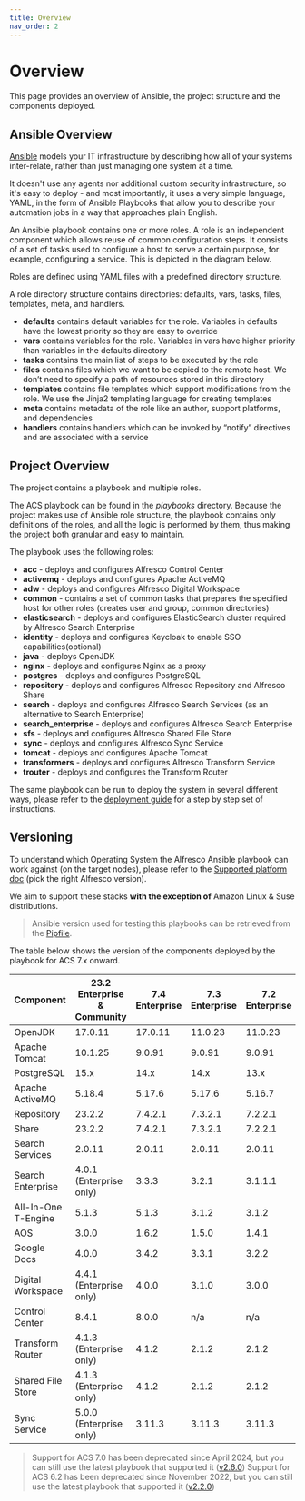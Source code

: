```yaml
---
title: Overview
nav_order: 2
---
```


# Overview

This page provides an overview of Ansible, the project structure and the components deployed.

## Ansible Overview

[Ansible](https://www.ansible.com/overview/how-ansible-works) models your IT infrastructure by describing how all of your systems inter-relate, rather than just managing one system at a time.

It doesn't use any agents nor additional custom security infrastructure, so it's easy to deploy - and most importantly, it uses a very simple language, YAML, in the form of Ansible Playbooks that allow you to describe your automation jobs in a way that approaches plain English.

An Ansible playbook contains one or more roles. A role is an independent component which allows reuse of common configuration steps. It consists of a set of tasks used to configure a host to serve a certain purpose, for example, configuring a service. This is depicted in the diagram below.

Roles are defined using YAML files with a predefined directory structure.

A role directory structure contains directories: defaults, vars, tasks, files, templates, meta, and handlers.

* **defaults** contains default variables for the role. Variables in defaults have the lowest priority so they are easy to override
* **vars** contains variables for the role. Variables in vars have higher priority than variables in the defaults directory
* **tasks** contains the main list of steps to be executed by the role
* **files** contains files which we want to be copied to the remote host. We don’t need to specify a path of resources stored in this directory
* **templates** contains file templates which support modifications from the role. We use the Jinja2 templating language for creating templates
* **meta** contains metadata of the role like an author, support platforms, and dependencies
* **handlers** contains handlers which can be invoked by “notify” directives and are associated with a service

## Project Overview

The project contains a playbook and multiple roles.

The ACS playbook can be found in the _playbooks_ directory. Because the project makes use of Ansible role structure, the playbook contains only definitions of the roles, and all the logic is performed by them, thus making the project both granular and easy to maintain.

The playbook uses the following roles:

* **acc** - deploys and configures Alfresco Control Center
* **activemq** - deploys and configures Apache ActiveMQ
* **adw** - deploys and configures Alfresco Digital Workspace
* **common** - contains a set of common tasks that prepares the specified host
  for other roles (creates user and group, common directories)
* **elasticsearch** - deploys and configures ElasticSearch cluster required by
  Alfresco Search Enterprise
* **identity** - deploys and configures Keycloak to enable SSO
  capabilities(optional)
* **java** - deploys OpenJDK
* **nginx** - deploys and configures Nginx as a proxy
* **postgres** - deploys and configures PostgreSQL
* **repository** - deploys and configures Alfresco Repository and Alfresco Share
* **search** - deploys and configures Alfresco Search Services (as
  an alternative to Search Enterprise)
* **search_enterprise** - deploys and configures Alfresco Search Enterprise
* **sfs** - deploys and configures Alfresco Shared File Store
* **sync** - deploys and configures Alfresco Sync Service
* **tomcat** - deploys and configures Apache Tomcat
* **transformers** - deploys and configures Alfresco Transform Service
* **trouter** - deploys and configures the Transform Router

The same playbook can be run to deploy the system in several different ways,
please refer to the [deployment guide](./deployment-guide.md) for a step by step
set of instructions.

## Versioning

To understand which Operating System the Alfresco Ansible playbook can work
against (on the target nodes), please refer to the [Supported
platform doc](https://docs.alfresco.com/content-services/latest/support/) (pick
the right Alfresco version).

We aim to support these stacks **with the exception of** Amazon Linux & Suse
distributions.

> Ansible version used for testing this playbooks can be retrieved from the
> [Pipfile](https://github.com/Alfresco/alfresco-ansible-deployment/blob/master/Pipfile).

The table below shows the version of the components deployed by the playbook for ACS 7.x onward.

| Component           | 23.2 Enterprise & Community | 7.4 Enterprise | 7.3 Enterprise | 7.2 Enterprise | 7.1 Enterprise |
|---------------------|-----------------------------|----------------|----------------|----------------|----------------|
| OpenJDK             | 17.0.11                     | 17.0.11        | 11.0.23        | 11.0.23        | 11.0.23        |
| Apache Tomcat       | 10.1.25                     | 9.0.91         | 9.0.91         | 9.0.91         | 9.0.91         |
| PostgreSQL          | 15.x                        | 14.x           | 14.x           | 13.x           | 13.x           |
| Apache ActiveMQ     | 5.18.4                      | 5.17.6         | 5.17.6         | 5.16.7         | 5.16.7         |
| Repository          | 23.2.2                      | 7.4.2.1        | 7.3.2.1        | 7.2.2.1        | 7.1.1.10       |
| Share               | 23.2.2                      | 7.4.2.1        | 7.3.2.1        | 7.2.2.1        | 7.1.1.10       |
| Search Services     | 2.0.11                      | 2.0.11         | 2.0.11         | 2.0.11         | 2.0.2.2        |
| Search Enterprise   | 4.0.1 (Enterprise only)     | 3.3.3          | 3.2.1          | 3.1.1.1        | 3.1.1.1        |
| All-In-One T-Engine | 5.1.3                       | 5.1.3          | 3.1.2          | 3.1.2          | 3.1.2          |
| AOS                 | 3.0.0                       | 1.6.2          | 1.5.0          | 1.4.1          | 1.4.1          |
| Google Docs         | 4.0.0                       | 3.4.2          | 3.3.1          | 3.2.2          | 3.2.1          |
| Digital Workspace   | 4.4.1 (Enterprise only)     | 4.0.0          | 3.1.0          | 3.0.0          | 2.6.1          |
| Control Center      | 8.4.1                       | 8.0.0          | n/a            | n/a            | n/a            |
| Transform Router    | 4.1.3 (Enterprise only)     | 4.1.2          | 2.1.2          | 2.1.2          | 2.1.2          |
| Shared File Store   | 4.1.3 (Enterprise only)     | 4.1.2          | 2.1.2          | 2.1.2          | 2.1.2          |
| Sync Service        | 5.0.0 (Enterprise only)     | 3.11.3         | 3.11.3         | 3.11.3         | 3.11.3         |

> Support for ACS 7.0 has been deprecated since April 2024, but you can still use the latest playbook that supported it ([v2.6.0](https://github.com/Alfresco/alfresco-ansible-deployment/releases/tag/v2.6.0))
> Support for ACS 6.2 has been deprecated since November 2022, but you can still use the latest playbook that supported it ([v2.2.0](https://github.com/Alfresco/alfresco-ansible-deployment/releases/tag/v2.2.0))
